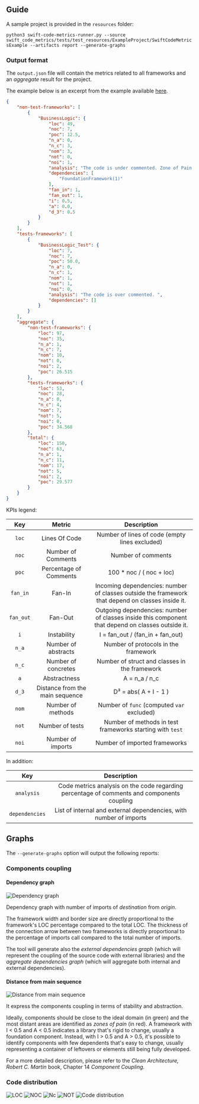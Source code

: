 ## Guide

A sample project is provided in the `resources` folder:

`python3 swift-code-metrics-runner.py --source swift_code_metrics/tests/test_resources/ExampleProject/SwiftCodeMetricsExample --artifacts report --generate-graphs`

### Output format

The `output.json` file will contain the metrics related to all frameworks
and an _aggregate_ result for the project.

The example below is an excerpt from the example available [here](../swift_code_metrics/tests/test_resources/expected_output.json).

```json
{
    "non-test-frameworks": [
        {
            "BusinessLogic": {
                "loc": 49,
                "noc": 7,
                "poc": 12.5,
                "n_a": 0,
                "n_c": 3,
                "nom": 3,
                "not": 0,
                "noi": 1,
                "analysis": "The code is under commented. Zone of Pain. Highly stable and concrete component - rigid, hard to extend (not abstract). This component should not be volatile (e.g. a stable foundation library such as Strings).",
                "dependencies": [
                    "FoundationFramework(1)"
                ],
                "fan_in": 1,
                "fan_out": 1,
                "i": 0.5,
                "a": 0.0,
                "d_3": 0.5
            }
        }
    ],
    "tests-frameworks": [
        {
            "BusinessLogic_Test": {
                "loc": 7,
                "noc": 7,
                "poc": 50.0,
                "n_a": 0,
                "n_c": 1,
                "nom": 1,
                "not": 1,
                "noi": 0,
                "analysis": "The code is over commented. ",
                "dependencies": []
            }
        }
    ],
    "aggregate": {
        "non-test-frameworks": {
            "loc": 97,
            "noc": 35,
            "n_a": 1,
            "n_c": 7,
            "nom": 10,
            "not": 0,
            "noi": 2,
            "poc": 26.515
        },
        "tests-frameworks": {
            "loc": 53,
            "noc": 28,
            "n_a": 0,
            "n_c": 4,
            "nom": 7,
            "not": 5,
            "noi": 0,
            "poc": 34.568
        },
        "total": {
            "loc": 150,
            "noc": 63,
            "n_a": 1,
            "n_c": 11,
            "nom": 17,
            "not": 5,
            "noi": 2,
            "poc": 29.577
        }
    }
}
```

KPIs legend:

|    Key    |              Metric              |                                             Description                                             |
|:---------:|:--------------------------------:|:---------------------------------------------------------------------------------------------------:|
|   `loc`   |          Lines Of Code           |                           Number of lines of code (empty lines excluded)                            |
|   `noc`   |        Number of Comments        |                                         Number of comments                                          |
|   `poc`   |      Percentage of Comments      |                                      100 * noc / ( noc + loc)                                       |
| `fan_in`  |              Fan-In              | Incoming dependencies: number of classes  outside the framework that depend on classes  inside it.  |
| `fan_out` |             Fan-Out              | Outgoing dependencies: number of classes  inside this component that depend on classes  outside it. |
|    `i`    |           Instability            |                                  I = fan_out / (fan_in + fan_out)                                   |
|   `n_a`   |       Number of abstracts        |                                Number of protocols in the framework                                 |
|   `n_c`   |       Number of concretes        |                            Number of struct and classes in the framework                            |
|    `a`    |           Abstractness           |                                            A = n_a / n_c                                            |
|   `d_3`   | Distance from  the main sequence |                                        D³ = abs( A + I - 1 )                                        |
|   `nom`   |        Number of methods         |                             Number of `func` (computed `var` excluded)                              |
|   `not`   |         Number of tests          |                      Number of methods in test frameworks starting with `test`                      |
|   `noi`   |        Number of imports         |                                    Number of imported frameworks                                    |

In addition:

|      Key       |                                        Description                                         |
|:--------------:|:------------------------------------------------------------------------------------------:|
|   `analysis`   | Code metrics analysis on the code regarding percentage of comments and components coupling |
| `dependencies` |             List of internal and external dependencies, with number of imports             |


## Graphs

The `--generate-graphs` option will output the following reports:

### Components coupling

#### Dependency graph

![Dependency graph](assets/example_internal_deps_graph.jpeg)

Dependency graph with number of imports of _destination_ from _origin_.

The framework width and border size are directly proportional to the framework's LOC percentage compared to the total LOC. The thickness of the connection arrow between two frameworks is directly proportional to the percentage of imports call compared to the total number of imports.

The tool will generate also the _external dependencies graph_ (which will represent the coupling of the source code with external libraries) and the _aggregate dependencies graph_ (which will aggregate both internal and external dependencies).

#### Distance from main sequence

![Distance from main sequence](assets/example_deviation_main_sequence.jpeg)

It express the components coupling in terms of stability and abstraction.

Ideally, components should be close to the ideal domain (in green) and the most distant areas are identified as _zones of pain_ (in red).
A framework with I < 0.5 and A < 0.5 indicates a library that's rigid to change, usually a foundation component. Instead, with I > 0.5 and A > 0.5, it's possible to identify components with few dependents that's easy to change, usually representing a container of leftovers or elements still being fully developed.

For a more detailed description, please refer to the _Clean Architecture, Robert C. Martin_ book, Chapter 14 _Component Coupling_.

### Code distribution

![LOC](assets/lines_of_code_-_loc.jpeg) ![NOC](assets/number_of_comments_-_noc.jpeg) ![Nc](assets/n._of_classes_and_structs.jpeg)  ![NOT](assets/number_of_tests_-_not.jpeg) ![Code distribution](assets/code_distribution.jpeg)

